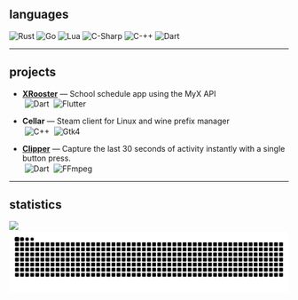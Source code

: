 ## languages
<div align="left">
  <img src="https://img.shields.io/badge/Rust-000000?style=plastic&logo=rust&logoColor=white" alt="Rust">
  <img src="https://img.shields.io/badge/Go-00ADD8?style=plastic&logo=go&logoColor=white" alt="Go">
  <img src="https://img.shields.io/badge/Lua-2C2D72?style=plastic&logo=lua&logoColor=white" alt="Lua">
  <img src="https://img.shields.io/badge/C--Sharp-682876?style=plastic&logo=sharp&logoColor=white" alt="C-Sharp">
  <img src="https://img.shields.io/badge/C++-%2300599C.svg?style=plastic&logo=c%2B%2B&logoColor=white" alt="C-++">
  <img src="https://img.shields.io/badge/Dart-08589C?style=plastic&logo=dart&logoColor=white" alt="Dart">
</div>

---

## projects
- **[XRooster](https://github.com/PhoebeSoftware/xrooster)** — School schedule app using the MyX API  
  <img src="https://img.shields.io/badge/Dart-08589C?style=plastic&logo=dart&logoColor=white" alt="Dart" style="vertical-align:middle;margin-left:4px;">
  <img src="https://img.shields.io/badge/Flutter-08589C?style=plastic&logo=flutter&logoColor=white" alt="Flutter" style="vertical-align:middle;margin-left:4px;">

- **Cellar** — Steam client for Linux and wine prefix manager  
  <img src="https://img.shields.io/badge/C++-%2300599C.svg?style=plastic&logo=c%2B%2B&logoColor=white" alt="C++" style="vertical-align:middle;margin-left:4px;">
  <img src="https://img.shields.io/badge/Gtk4-CC0000?style=plastic&logo=gtk&logoColor=white" alt="Gtk4" style="vertical-align:middle;margin-left:4px;">

- **[Clipper](https://github.com/kietelmuis/clipper)** — Capture the last 30 seconds of activity instantly with a single button press.  
  <img src="https://img.shields.io/badge/Dart-08589C?style=plastic&logo=dart&logoColor=white" alt="Dart" style="vertical-align:middle;margin-left:4px;">
  <img src="https://img.shields.io/badge/FFmpeg-007808?style=plastic&logo=ffmpeg&logoColor=white" alt="FFmpeg" style="vertical-align:middle;margin-left:4px;">

---

## statistics
<img src="https://github-readme-stats.vercel.app/api?username=kietelmuis&theme=dark&hide_border=true">

<picture>
    <source media="(prefers-color-scheme: dark)" srcset="https://raw.githubusercontent.com/kietelmuis/kietelmuis/output/github-snake-dark.svg" />
    <img alt="github-snake" src="https://raw.githubusercontent.com/kietelmuis/kietelmuis/output/github-snake.svg" />
</picture>
